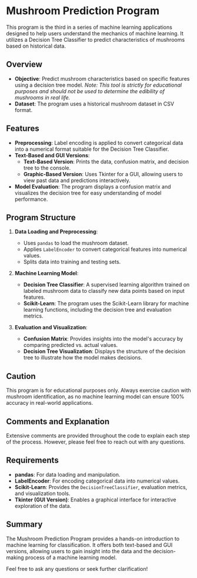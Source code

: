 # Mushroom Prediction Program

This program is the third in a series of machine learning applications designed to help users understand the mechanics of machine learning. It utilizes a Decision Tree Classifier to predict characteristics of mushrooms based on historical data.

## Overview
- **Objective**: Predict mushroom characteristics based on specific features using a decision tree model. *Note: This tool is strictly for educational purposes and should not be used to determine the edibility of mushrooms in real life.*
- **Dataset**: The program uses a historical mushroom dataset in CSV format.

## Features
- **Preprocessing**: Label encoding is applied to convert categorical data into a numerical format suitable for the Decision Tree Classifier.
- **Text-Based and GUI Versions**: 
  - **Text-Based Version**: Prints the data, confusion matrix, and decision tree to the console.
  - **Graphic-Based Version**: Uses Tkinter for a GUI, allowing users to view past data and predictions interactively.
- **Model Evaluation**: The program displays a confusion matrix and visualizes the decision tree for easy understanding of model performance.

## Program Structure
1. **Data Loading and Preprocessing**:
   - Uses `pandas` to load the mushroom dataset.
   - Applies `LabelEncoder` to convert categorical features into numerical values.
   - Splits data into training and testing sets.

2. **Machine Learning Model**:
   - **Decision Tree Classifier**: A supervised learning algorithm trained on labeled mushroom data to classify new data points based on input features.
   - **Scikit-Learn**: The program uses the Scikit-Learn library for machine learning functions, including the decision tree and evaluation metrics.

3. **Evaluation and Visualization**:
   - **Confusion Matrix**: Provides insights into the model's accuracy by comparing predicted vs. actual values.
   - **Decision Tree Visualization**: Displays the structure of the decision tree to illustrate how the model makes decisions.

## Caution
This program is for educational purposes only. Always exercise caution with mushroom identification, as no machine learning model can ensure 100% accuracy in real-world applications.

## Comments and Explanation
Extensive comments are provided throughout the code to explain each step of the process. However, please feel free to reach out with any questions.

## Requirements
- **pandas**: For data loading and manipulation.
- **LabelEncoder**: For encoding categorical data into numerical values.
- **Scikit-Learn**: Provides the `DecisionTreeClassifier`, evaluation metrics, and visualization tools.
- **Tkinter (GUI Version)**: Enables a graphical interface for interactive exploration of the data.

## Summary
The Mushroom Prediction Program provides a hands-on introduction to machine learning for classification. It offers both text-based and GUI versions, allowing users to gain insight into the data and the decision-making process of a machine learning model.

Feel free to ask any questions or seek further clarification!
